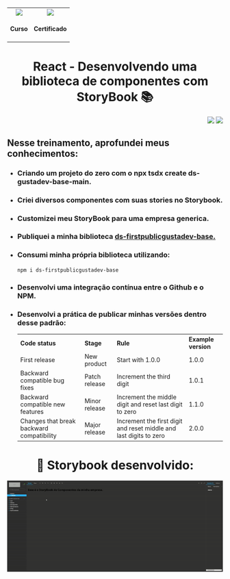 <div align="center">
  <table>
    <tr>
      <td align="center">
        <!-- Link para o Certificado -->
        <a href="https://cursos.alura.com.br/certificate/gustavo-vieira17/react-desenvolvendo-biblioteca-componentes?lang=pt_BR">
          <img loading="lazy" width="128px" src="https://www.alura.com.br/assets/api/cursos/react-desenvolvendo-biblioteca-componentes.svg" />
        </a>
        <h4>Curso</h4>
      </td>
      <td align="center">
        <!-- Link para o Certificado -->
        <a href="https://cursos.alura.com.br/certificate/gustavo-vieira17/react-desenvolvendo-biblioteca-componentes?lang=pt_BR">
          <img loading="lazy" width="128px" src="https://static.vecteezy.com/system/resources/previews/028/293/920/original/trophy-icon-3d-rendering-illustration-png.png" />
        </a>
        <h4>Certificado</h4>
      </td>
    </tr>
  </table>

  <h1>React - Desenvolvendo uma biblioteca de componentes com StoryBook 📚</h1>
</div>
<p align="right">
  <img loading="lazy" src="https://img.shields.io/badge/CARGA_HORARIA-8_HORAS-blue?style=for-the-badge"/>
  <img loading="lazy" src="http://img.shields.io/static/v1?label=STATUS&message=FINALIZADO!&color=YELLOW&style=for-the-badge"/>
</p>
<div>
  <h2> Nesse treinamento, aprofundei meus conhecimentos:  </h2>
  <ul>
    <li><h3>Criando um projeto do zero com o npx tsdx create ds-gustadev-base-main.</h3></li>
    <li><h3>Criei diversos componentes com suas stories no Storybook.</h3></li>
    <li><h3>Customizei meu StoryBook para uma empresa generica.</h3></li>
    <li><h3>Publiquei a minha biblioteca <a href="https://www.npmjs.com/package/ds-firstpublicgustadev-base">ds-firstpublicgustadev-base.</a></h3></li>
    <li>
      <h3>Consumi minha própria biblioteca utilizando:</h3>
      <pre><code>npm i ds-firstpublicgustadev-base</code></pre>
    </li>
    <li><h3>Desenvolvi uma integração contínua entre o Github e o NPM.</h3></li>
    <li><h3>Desenvolvi a prática de publicar minhas versões dentro desse padrão: </h3>
      <table>
        <tr>
          <th>Code status</th>
          <th>Stage</th>
          <th>Rule</th>
          <th>Example version</th>
        </tr>
        <tr>
          <td>First release</td>
          <td>New product</td>
          <td>Start with 1.0.0</td>
          <td>1.0.0</td>
        </tr>
        <tr>
          <td>Backward compatible bug fixes</td>
          <td>Patch release</td>
          <td>Increment the third digit</td>
          <td>1.0.1</td>
        </tr>
        <tr>
          <td>Backward compatible new features</td>
          <td>Minor release</td>
          <td>Increment the middle digit and reset last digit to zero</td>
          <td>1.1.0</td>
        </tr>
        <tr>
          <td>Changes that break backward compatibility</td>
          <td>Major release</td>
          <td>Increment the first digit and reset middle and last digits to zero</td>
          <td>2.0.0</td>
        </tr>
      </table>
    </li>
  </ul>
</div>
<div align="center">
  <h1>📼 Storybook desenvolvido:</h1>
  <img src="https://raw.githubusercontent.com/GustavoVieiraa/React-Desenvolvendo-uma-biblioteca-de-componentes/refs/heads/main/src/video/Empresa-DefaultStorybook.gif">
</div>

